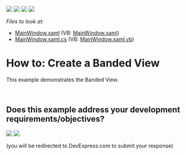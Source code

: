 <!-- default badges list -->
![](https://img.shields.io/endpoint?url=https://codecentral.devexpress.com/api/v1/VersionRange/128649072/11.2.5%2B)
[![](https://img.shields.io/badge/Open_in_DevExpress_Support_Center-FF7200?style=flat-square&logo=DevExpress&logoColor=white)](https://supportcenter.devexpress.com/ticket/details/E4625)
[![](https://img.shields.io/badge/📖_How_to_use_DevExpress_Examples-e9f6fc?style=flat-square)](https://docs.devexpress.com/GeneralInformation/403183)
[![](https://img.shields.io/badge/💬_Leave_Feedback-feecdd?style=flat-square)](#does-this-example-address-your-development-requirementsobjectives)
<!-- default badges end -->
<!-- default file list -->
*Files to look at*:

* [MainWindow.xaml](./CS/GridBandedView.Tutorial/MainWindow.xaml) (VB: [MainWindow.xaml](./VB/GridBandedView.Tutorial/MainWindow.xaml))
* [MainWindow.xaml.cs](./CS/GridBandedView.Tutorial/MainWindow.xaml.cs) (VB: [MainWindow.xaml.vb](./VB/GridBandedView.Tutorial/MainWindow.xaml.vb))
<!-- default file list end -->
# How to: Create a Banded View


<p>This example demonstrates the Banded View.</p>

<br/>


<!-- feedback -->
## Does this example address your development requirements/objectives?

[<img src="https://www.devexpress.com/support/examples/i/yes-button.svg"/>](https://www.devexpress.com/support/examples/survey.xml?utm_source=github&utm_campaign=wpf-data-grid-create-a-banded-view&~~~was_helpful=yes) [<img src="https://www.devexpress.com/support/examples/i/no-button.svg"/>](https://www.devexpress.com/support/examples/survey.xml?utm_source=github&utm_campaign=wpf-data-grid-create-a-banded-view&~~~was_helpful=no)

(you will be redirected to DevExpress.com to submit your response)
<!-- feedback end -->
